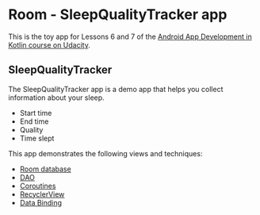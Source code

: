 # Room - SleepQualityTracker app

This is the toy app for Lessons 6 and 7 of the [Android App Development in Kotlin course on Udacity](https://www.udacity.com/course/developing-android-apps-with-kotlin--ud9012).

## SleepQualityTracker

The SleepQualityTracker app is a demo app that helps you collect information about your sleep. 
* Start time
* End time
* Quality
* Time slept

This app demonstrates the following views and techniques:
* [Room database](https://developer.android.com/topic/libraries/architecture/room)
* [DAO](https://developer.android.com/reference/androidx/room/Dao.html)
* [Coroutines](https://developer.android.com/kotlin/coroutines)
* [RecyclerView](https://developer.android.com/guide/topics/ui/layout/recyclerview)
* [Data Binding](https://developer.android.com/topic/libraries/data-binding/)

